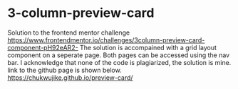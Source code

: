 # 3-column-preview-card
Solution to the frontend mentor challenge 
https://www.frontendmentor.io/challenges/3column-preview-card-component-pH92eAR2-
The solution is accompained with a grid layout component on a seperate page. Both pages can be accessed using the nav bar.
I acknowledge that none of the code is plagiarized, the solution is mine.
link to the github page is shown below.
https://chukwujike.github.io/preview-card/
